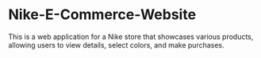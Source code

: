 # Nike-E-Commerce-Website
This is a web application for a Nike store that showcases various products, allowing users to view details, select colors, and make purchases.
